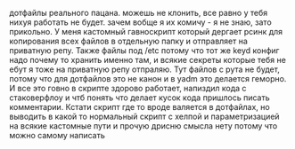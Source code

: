 дотфайлы реального пацана. можешь не клонить, все равно у тебя нихуя работать не будет. зачем вобще я их комичу - я не знаю, зато прикольно. У меня кастомный гавноскрипт который дергает рсинк для копирования всех файлов в отдельную папку и отправляет на приватную репу. Также файлы под /etc потому что тот же keyd конфиг надо почему то хранить именно там, и всякие секреты которые тебя не ебут я тоже на приватную репу отпраляю. Тут файлов с рута не будет, потому что для дотфайлов это не канон и в yadm это делается геморно. И все это говно в скрипте здорово работает, напиздил кода с стаковерфлоу и чтб понять что делает кусок кода пришлось писать комментарии. Кстати скрипт где то вроде валяется в дотфайлах, но выводить в какой то нормальный скрипт с хелпой и параметризацией на всякие кастомные пути и прочую дрисню смысла нету потому что можно самому написать
